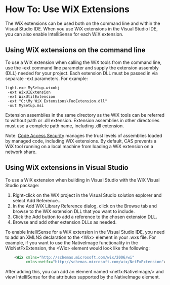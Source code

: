 # How To: Use WiX Extensions

The WiX extensions can be used both on the command line and within the Visual Studio IDE. When you use WiX extensions in the Visual Studio IDE, you can also enable IntelliSense for each WiX extension.

## Using WiX extensions on the command line

To use a WiX extension when calling the WiX tools from the command line, use the -ext command line parameter and supply the extension assembly (DLL) needed for your project. Each extension DLL must be passed in via separate -ext parameters. For example:

    light.exe MySetup.wixobj
     -ext WixUIExtension
     -ext WixUtilExtension
     -ext "C:\My WiX Extensions\FooExtension.dll"
     -out MySetup.msi

Extension assemblies in the same directory as the WiX tools can be referred to without path or .dll extension. Extension assemblies in other directories must use a complete path name, including .dll extension.

Note: <a href="http://msdn.microsoft.com/library/930b76w0.aspx" target="_blank">Code Access Security</a> manages the trust levels of assemblies loaded by managed code, including WiX extensions. By default, CAS prevents a WiX tool running on a local machine from loading a WiX extension on a network share.

## Using WiX extensions in Visual Studio

To use a WiX extension when building in Visual Studio with the WiX Visual Studio package:

1. Right-click on the WiX project in the Visual Studio solution explorer and select Add Reference...
1. In the Add WiX Library Reference dialog, click on the Browse tab and browse to the WiX extension DLL that you want to include.
1. Click the Add button to add a reference to the chosen extension DLL.
1. Browse and add other extension DLLs as needed.

To enable IntelliSense for a WiX extension in the Visual Studio IDE, you need to add an XMLNS declaration to the &lt;Wix&gt; element in your .wxs file. For example, if you want to use the NativeImage functionality in the WixNetFxExtension, the &lt;Wix&gt; element would look like the following:

```xml
    <Wix xmlns="http://schemas.microsoft.com/wix/2006/wi"
         xmlns:netfx="http://schemas.microsoft.com/wix/NetFxExtension">
```

After adding this, you can add an element named &lt;netfx:NativeImage/&gt; and view IntelliSense for the attributes supported by the NativeImage element.
